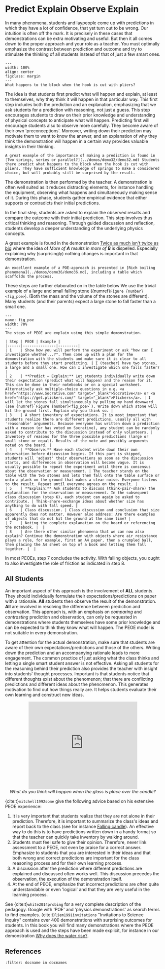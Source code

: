 # Predict Explain Observe Explain
In many phenomena, students and laypeople come up with predictions in which they have a lot of confidence, that yet turn out to be wrong. Our intuition is often off the mark. It is precisely in these cases that demonstrations can be extra motivating and useful. But then it all comes down to the proper approach and your role as a teacher. You must optimally emphasize the contrast between prediction and outcome and try to stimulate the thinking of all students instead of that of just a few smart ones.

```{figure} ../demos/demo32/demo32_figure2.jpg
---
width: 100%
align: center
figclass: margin
---
What happens to the block when the hook is cut with pliers?
```

The idea is that students first predict what will happen and explain, at least to themselves, why they think it will happen in that particular way. This first step includes both the prediction and an explanation, emphasizing that we ask students for a prediction with reasoning, not just a guess. This step encourages students to draw on their prior knowledge and understanding of physical concepts to anticipate what will happen. Predicting first will encourage students also to observe more carefully. They become aware of their own 'preconceptions'. Moreover, writing down their prediction may motivate them to want to know the answer, and an explanation of why they think the demonstration will happen in a certain way provides valuable insights in their thinking.

```{note}
A great example of the importance of making a prediction is found in [Two springs, series or parallel?](../demos/demo32/demo32.md) Students there predict what happens to the block when the hook is cut with pliers. They have sufficient knowledge of springs to make a considered choice, but will probably still be surprised by the result.

```

The demonstration is then performed by the teacher. A demonstration is often well suited as it reduces distracting elements, for instance handling the equipment, observing what happens and simultaneously making sense of it. During this phase, students gather empirical evidence that either supports or contradicts their initial predictions. 

In the final step, students are asked to explain the observed results and compare the outcome with their initial prediction. This step involves thus critical thinking and reasoning. Through guided discussion and reflection, students develop a deeper understanding of the underlying physics concepts. 

A great example is found in the demonstration [Twice as much isn't twice as big](../demos/demo45/demo45.md) where the idea of *More of **A** results in more of **B*** is dispelled. Especially explaining why (surprisingly) nothing changes is important in that demonstration.

```{tip}
An excellent example of a POE-approach is presented in [Rich boiling phenomena](../demos/demo36/demo36.md), including a table which scaffolds the process.
```

These steps are further elaborated on in the table below We use the trivial example of a large and small falling stone ({numref}`Figure {number} <fig_poe>`). (Both the mass and the volume of the stones are different). Many students (and their parents) expect a large stone to fall faster than a small one.

``` {figure} Figures/POE.PNG
---
name: fig_poe
width: 70%
---
The steps of PEOE are explain using this simple demonstration.
```

```{table} The various steps in the PEOE approach
| Step | PEOE | Example |
|------|---------------|---------|
| 1    | Show how you will perform the experiment or ask "how can I investigate whether...?". Then come up with a plan for the demonstration with the students and make sure it is clear to all students before they start predicting. | I (teacher) have two stones, a large and a small one. How can I investigate which one falls faster? |
| 2    | **Predict – Explain:** Let students individually write down their expectation (predict what will happen) and the reason for it. This can be done in their notebooks or on a special worksheet. Alternatively ask multiple-choice questions in e.g. <a href="https://www.Socrative.com" target="_blank">Socrative</a> or <a href="https://get.plickers.com/" target="_blank">Plickers</a>. | I will let the stones fall simultaneously by pulling my hand downward (see {numref}`Figure {number}<fig_poe>`). Write down which stone will hit the ground first. Explain why you think so. |
| 3    | A short inventory of expectations. It is most important that students realize there are different predictions, usually all with 'reasonable' arguments. Because everyone has written down a prediction with a reason (or has voted on Socrative), any student can be randomly asked to contribute to the discussion instead of only volunteers. | Inventory of reasons for the three possible predictions (large or small stone or equal). Results of the vote and possibly arguments noted on the board. |
| 4    | **Observe:** Have each student write down their own observation before discussion begins. If this part is skipped, students will 'adjust' their observations as soon as the discussion starts, and differences in observation will become vague. It is usually possible to repeat the experiment until there is consensus about the observation or measurement. | The teacher stands on the table with the two stones and lets them fall onto the table surface or onto a plank on the ground that makes a clear noise. Everyone listens to the result. Repeat until everyone agrees on the result. |
| 5    | **Explain:** Ask students to discuss (think-pair-share) the explanation for the observation or measurement. In the subsequent class discussion (step 6), each student can again be asked to contribute. | Think-share-exchange ideas about whether size has anything to do with fall speed. |
| 6    | Class discussion. | Class discussion and conclusion that size apparently does not matter. However also address: Are there examples of objects that do not hit the ground at the same time? |
| 7    | Noting the complete explanation on the board or referencing the notebook. |  |
| 8    | Are there other similar phenomena that we can now also explain? Continue the demonstration with objects where air resistance plays a role, for example, first an A4 paper, then a crumpled ball, then placing the A4 sheet on top of a book and letting them fall together. |  |

```

In most PEOEs, step 7 concludes the activity. With falling objects, you ought to also investigate the role of friction as indicated in step 8.

## All Students
An important aspect of this approach is the involvement of **ALL** students. They should individually formulate their expectations/predictions on paper with a rationale. **All** students then observe the result of the demonstration. **All** are involved in resolving the difference between prediction and observation. This approach is, with an emphasis on *comparing* and *contrasting* prediction and observation, can only be requested in demonstrations where students themselves have some prior knowledge and can be expected to think they know what will happen. The PEOE model is not suitable in every demonstration.

To get attention for the actual demonstration, make sure that students are aware of their own expectations/predictions and those of the others. Writing down the prediction and an accompanying rationale leads to more engagement. The common practice of just asking what the class thinks and letting a single smart student answer is not effective. Asking all students for the reasoning behind their prediction also provides the teacher with insight into students' thought processes. Important is that students notice that different thoughts exist about the phenomenon; that there are conflicting predictions and different ideas about the phenomenon. This generates motivation to find out how things really are. It helps students evaluate their own learning and construct new ideas.

<div style="display: flex; justify-content: center;">
    <div style="position: relative; width: 70%; height: 0; padding-bottom: 56.25%;">
            <iframe
            src="https://www.youtube.com/embed/iiqLECiDG5w?si=_WJuqOQgLj-QJd-9"
            style="position: absolute; top: 0; left: 0; width: 100%; height: 100%;"
            frameborder="0"
            allow="accelerometer; autoplay; clipboard-write; encrypted-media; gyroscope; picture-in-picture"
            allowfullscreen
            ></iframe>
    </div>
</div>
<div style="text-align: center;">
  <i>What do you think will happen when the glass is place over the candle?</i>
</div>


{cite:t}`mitchell1992some` give the following advice based on his extensive PEOE experience:

1.  It is very important that students realize that they are not alone in their prediction. Therefore, it is important to summarize the class's ideas and report back to the class (see for instance [Falling candle](../demos//demo35/demo35.md)). An effective way to do this is to have predictions written down in a handy format so that the teacher can quickly take inventory by walking around.
2.  Students must feel safe to give their opinion. Therefore, never link assessment to a PEOE, not even by praise for a correct answer. Emphasize to students that you are interested in their ideas and that both wrong and correct predictions are important for the class reasoning process    and for their own learning process.
3. A discussion after the prediction where different predictions are explained and discussed often works well. This discussion precedes the observation, the execution of the demonstration itself.
4. At the end of PEOE, emphasize that incorrect predictions are often quite understandable or even 'logical' and that they are very useful in the learning process.

See {cite:t}`white2014probing` for a very complete description of the pedagogy. Google with 'POE' and 'physics demonstrations' as search terms to find examples. {cite:t}`liem1991invitations` "Invitations to Science Inquiry" contains over 400 demonstrations with surprising outcomes for students. In this book you will find many demonstrations where the PEOE approach is used and the steps have been made explicit, for instance in our demonstration [Why does the water rise?](../demos//demo27/demo27.md).


## References
```{bibliography}
:filter: docname in docnames
```
